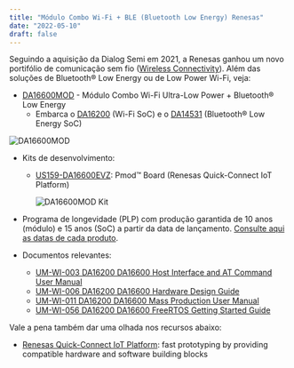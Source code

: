 ```yaml
---
title: "Módulo Combo Wi-Fi + BLE (Bluetooth Low Energy) Renesas"
date: "2022-05-10"
draft: false
---
```


Seguindo a aquisição da Dialog Semi em 2021, a Renesas ganhou um novo portifólio de comunicação sem fio ([Wireless Connectivity](https://www.renesas.com/us/en/products/wireless-connectivity)). Além das soluções de Bluetooth® Low Energy ou de Low Power Wi-Fi, veja:

- [DA16600MOD](https://www.renesas.com/us/en/products/wireless-connectivity/wi-fi/low-power-wi-fi/da16600mod-ultra-low-power-wi-fi-bluetooth-low-energy-combo-modules-battery-powered-iot-devices) - Módulo Combo Wi-Fi Ultra-Low Power + Bluetooth® Low Energy
  - Embarca o [DA16200](https://www.renesas.com/us/en/products/wireless-connectivity/wi-fi/low-power-wi-fi/da16200-ultra-low-power-wi-fi-soc-battery-powered-iot-devices) (Wi-Fi SoC) e o [DA14531](https://www.renesas.com/us/en/products/wireless-connectivity/bluetooth-low-energy/da14531-smartbond-ultra-low-power-bluetooth-51-system-chip) (Bluetooth® Low Energy SoC)

![DA16600MOD](../assets/img/da16600.png "DA16600MOD")

- Kits de desenvolvimento:
  - [US159-DA16600EVZ](https://www.renesas.com/us/en/products/wireless-connectivity/wi-fi/low-power-wi-fi/us159-da16600evz-ultra-low-power-wi-fi-bluetooth-low-energy-combo-pmod-board-renesas-quick-connect-iot): Pmod™ Board (Renesas Quick-Connect IoT Platform)

    ![DA16600MOD Kit](../assets/img/da16600evz-pmod-board.png "DA16600MOD Kit")

- Programa de longevidade (PLP) com produção garantida de 10 anos (módulo) e 15 anos (SoC) a partir da data de lançamento. [Consulte aqui as datas de cada produto](https://www.renesas.com/us/en/product-longevity-program-plp-former-dialog-products).
- Documentos relevantes:
  - [UM-WI-003 DA16200 DA16600 Host Interface and AT Command User Manual](https://www.renesas.com/us/en/document/mas/um-wi-003-da16200-da16600-host-interface-and-command-user-manual?r=1599971)
  - [UM-WI-006 DA16200 DA16600 Hardware Design Guide](https://www.renesas.com/us/en/document/mah/um-wi-006-da16200-da16600-hardware-design-guide?r=1599971)
  - [UM-WI-011 DA16200 DA16600 Mass Production User Manual](https://www.renesas.com/us/en/document/mah/um-wi-011-da16200-da16600-mass-production-user-manual?r=1599971)
  - [UM-WI-056 DA16200 DA16600 FreeRTOS Getting Started Guide](https://www.renesas.com/us/en/document/qsg/um-wi-056-da16200-da16600-freertos-getting-started-guide?r=1599971)

Vale a pena também dar uma olhada nos recursos abaixo:
- [Renesas Quick-Connect IoT Platform](https://www.renesas.com/us/en/software-tool/quick-connect-iot-platform): fast prototyping by providing compatible hardware and software building blocks
